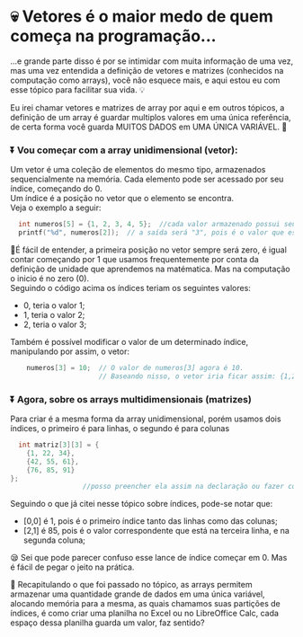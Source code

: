 # 💀 Vetores é o maior medo de quem começa na programação...

...e grande parte disso é por se intimidar com muita informação de uma vez, mas uma vez entendida a definição de vetores e matrizes (conhecidos na computação como arrays), você não esquece mais, e aqui estou eu com esse
tópico para facilitar sua vida. 💡

Eu irei chamar vetores e matrizes de array por aqui e em outros tópicos, a definição de um array é guardar multiplos valores em uma única referência, de certa forma você guarda MUITOS DADOS em UMA ÚNICA VARIÁVEL. 🎲

### ⏬ Vou começar com a array unidimensional (vetor):

Um vetor é uma coleção de elementos do mesmo tipo, armazenados sequencialmente na memória. Cada elemento pode ser acessado por seu índice, começando do 0. <br>
Um índice é a posição no vetor que o elemento se encontra. <br>
Veja o exemplo a seguir:

``` C
  int numeros[5] = {1, 2, 3, 4, 5};  //cada valor armazenado possui seu índice, começando do zero
  printf("%d", numeros[2]);  // a saída será "3", pois é o valor que está na posição 2

```

🎈É fácil de entender, a primeira posição no vetor sempre será zero, é igual contar começando por 1 que usamos frequentemente por conta da definição de unidade que aprendemos na matématica. Mas na computação o inicio é no zero (0). <br>
Seguindo o código acima os índices teriam os seguintes valores:
- 0, teria o valor 1;
- 1, teria o valor 2;
- 2, teria o valor 3;

Também é possível modificar o valor de um determinado índice, manipulando por assim, o vetor:

``` C
    numeros[3] = 10;  // O valor de numeros[3] agora é 10.
                      // Baseando nisso, o vetor iria ficar assim: {1,2,3,10,5}
```

### ⏬ Agora, sobre os arrays multidimensionais (matrizes)

Para criar é a mesma forma da array unidimensional, porém usamos dois índices, o primeiro é para linhas, o segundo é para colunas

``` C
  int matriz[3][3] = {
    {1, 22, 34},
    {42, 55, 61},
    {76, 85, 91}
};
                  //posso preencher ela assim na declaração ou fazer com que o usuário preencha usando loops

```

Seguindo o que já citei nesse tópico sobre índices, pode-se notar que:
- [0,0] é 1, pois é o primeiro índice tanto das linhas como das colunas;
- [2,1] é 85, pois é o valor correspondente que está na terceira linha, e na segunda coluna;

😪  Sei que pode parecer confuso esse lance de índice começar em 0. Mas é fácil de pegar o jeito na prática.

🚨  Recapitulando o que foi passado no tópico, as arrays permitem armazenar uma quantidade grande de dados em uma única variável, alocando memória para a mesma, as quais chamamos suas partições de índices, é como criar uma planilha no Excel ou no LibreOffice Calc, cada espaço dessa planilha guarda um valor, faz sentido?
